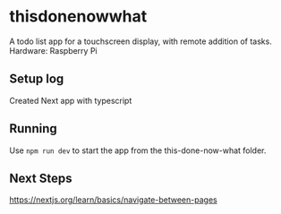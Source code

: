 # thisdonenowwhat

A todo list app for a touchscreen display, with remote addition of tasks.
Hardware: Raspberry Pi



## Setup log
Created Next app with typescript

## Running
Use `npm run dev` to start the app from the this-done-now-what folder.


## Next Steps
https://nextjs.org/learn/basics/navigate-between-pages
